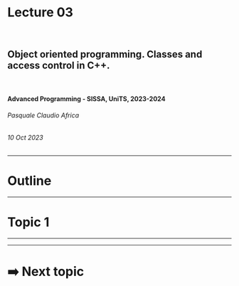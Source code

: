 <!--
title: Lecture 03
paginate: true

_class: titlepage
-->

# Lecture 03
<br>

## Object oriented programming. Classes and access control in C++.
<br>

#### Advanced Programming - SISSA, UniTS, 2023-2024

###### Pasquale Claudio Africa

###### 10 Oct 2023

---

# Outline


---

<!--
_class: titlepage
-->

# Topic 1

---



---

<!--
_class: titlepage
-->

# :arrow_right: Next topic
